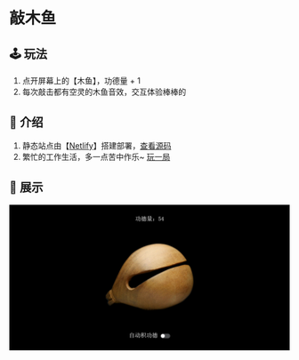 # 敲木鱼

## 🕹️ 玩法

1. 点开屏幕上的【木鱼】，功德量 + 1
2. 每次敲击都有空灵的木鱼音效，交互体验棒棒的

## 📖 介绍

1. 静态站点由【[Netlify](https://www.netlify.com/)】搭建部署，[查看源码](https://github.com/feifei128/minesWeeper)
2. 繁忙的工作生活，多一点苦中作乐~ [玩一局](https://e-wooden-fish.netlify.app/)

## 👀 展示

![木鱼.png](/images/木鱼1.png)
